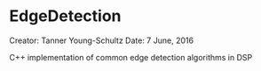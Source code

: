 # EdgeDetection

Creator:	Tanner Young-Schultz
Date:		7 June, 2016

C++ implementation of common edge detection algorithms in DSP
